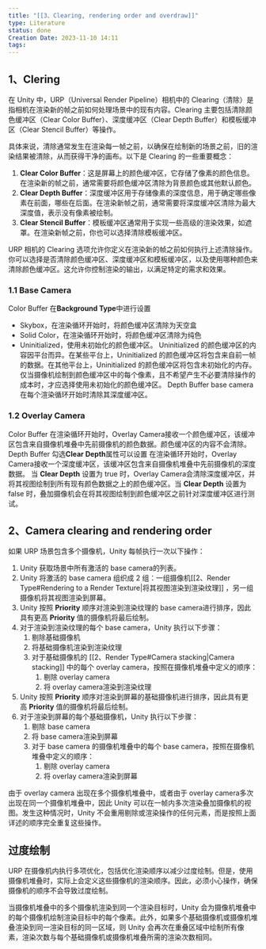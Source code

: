 ```yaml
---
title: "[[3、Clearing, rendering order and overdraw]]"
type: Literature
status: done
Creation Date: 2023-11-10 14:11
tags:
---
```

## 1、Clering
在 Unity 中，URP（Universal Render Pipeline）相机中的 Clearing（清除）是指相机在渲染新的帧之前如何处理场景中的现有内容。Clearing 主要包括清除颜色缓冲区（Clear Color Buffer）、深度缓冲区（Clear Depth Buffer）和模板缓冲区（Clear Stencil Buffer）等操作。

具体来说，清除通常发生在渲染每一帧之前，以确保在绘制新的场景之前，旧的渲染结果被清除，从而获得干净的画布。以下是 Clearing 的一些重要概念：

1. **Clear Color Buffer**：这是屏幕上的颜色缓冲区，它存储了像素的颜色信息。在渲染新的帧之前，通常需要将颜色缓冲区清除为背景颜色或其他默认颜色。
2. **Clear Depth Buffer**：深度缓冲区用于存储像素的深度信息，用于确定哪些像素在前面，哪些在后面。在渲染新帧之前，通常需要将深度缓冲区清除为最大深度值，表示没有像素被绘制。
3. **Clear Stencil Buffer**：模板缓冲区通常用于实现一些高级的渲染效果，如遮罩。在渲染新帧之前，你也可以选择清除模板缓冲区。

URP 相机的 Clearing 选项允许你定义在渲染新的帧之前如何执行上述清除操作。你可以选择是否清除颜色缓冲区、深度缓冲区和模板缓冲区，以及使用哪种颜色来清除颜色缓冲区。这允许你控制渲染的输出，以满足特定的需求和效果。
### 1.1 Base Camera
Color Buffer
在**Background Type**中进行设置
- Skybox，在渲染循环开始时，将颜色缓冲区清除为天空盒
- Solid Color，在渲染循环开始时，将颜色缓冲区清除为纯色
- Uninitialized，使用未初始化的颜色缓冲区。
	Uninitialized 的颜色缓冲区的内容因平台而异。在某些平台上，Uninitialized 的颜色缓冲区将包含来自前一帧的数据。在其他平台上，Uninitialized 的颜色缓冲区将包含未初始化的内存。仅当摄像机绘制到颜色缓冲区中的每个像素，且不希望产生不必要清除操作的成本时，才应选择使用未初始化的颜色缓冲区。
Depth Buffer
	base camera 在每个渲染循环开始时清除其深度缓冲区。
### 1.2 Overlay Camera
Color Buffer
在渲染循环开始时，Overlay Camera接收一个颜色缓冲区，该缓冲区包含来自摄像机堆叠中先前摄像机的颜色数据。颜色缓冲区的内容不会清除。
Depth Buffer
勾选**Clear Depth**属性可以设置
在渲染循环开始时，Overlay Camera接收一个深度缓冲区，该缓冲区包含来自摄像机堆叠中先前摄像机的深度数据。
当 **Clear Depth** 设置为 true 时，Overlay Camera会清除深度缓冲区，并将其视图绘制到所有现有颜色数据之上的颜色缓冲区。当 **Clear Depth** 设置为 false 时，叠加摄像机会在将其视图绘制到颜色缓冲区之前针对深度缓冲区进行测试。
## 2、Camera clearing and rendering order
如果 URP 场景包含多个摄像机，Unity 每帧执行一次以下操作：
1. Unity 获取场景中所有激活的 base camera的列表。
2. Unity 将激活的 base camera 组织成 2 组：一组摄像机[[2、Render Type#Rendering to a Render Texture|将其视图渲染到渲染纹理]] ，另一组摄像机将其视图渲染到屏幕。
3. Unity 按照 **Priority** 顺序对渲染到渲染纹理的 base camera进行排序，因此具有更高 **Priority** 值的摄像机将最后绘制。
4. 对于渲染到渲染纹理的每个 base camera，Unity 执行以下步骤：
    1. 剔除基础摄像机
    2. 将基础摄像机渲染到渲染纹理
    3. 对于基础摄像机的 [[2、Render Type#Camera stacking|Camera stacking]] 中的每个 overlay camera，按照在摄像机堆叠中定义的顺序：
        1. 剔除 overlay camera
        2. 将 overlay camera渲染到渲染纹理
5. Unity 按照 **Priority** 顺序对渲染到屏幕的基础摄像机进行排序，因此具有更高 **Priority** 值的摄像机将最后绘制。
6. 对于渲染到屏幕的每个基础摄像机，Unity 执行以下步骤：
    1. 剔除 base camera
    2. 将 base camera渲染到屏幕
    3. 对于 base camera 的摄像机堆叠中的每个 base camera，按照在摄像机堆叠中定义的顺序：
        1. 剔除 overlay camera
        2. 将 overlay camera渲染到屏幕

由于 overlay camera 出现在多个摄像机堆叠中，或者由于 overlay camera多次出现在同一个摄像机堆叠中，因此 Unity 可以在一帧内多次渲染叠加摄像机的视图。发生这种情况时，Unity 不会重用剔除或渲染操作的任何元素，而是按照上面详述的顺序完全重复这些操作。
## 过度绘制

URP 在摄像机内执行多项优化，包括优化渲染顺序以减少过度绘制。但是，使用摄像机堆叠时，实际上会定义这些摄像机的渲染顺序。因此，必须小心操作，确保摄像机的顺序不会导致过度绘制。

当摄像机堆叠中的多个摄像机渲染到同一个渲染目标时，Unity 会为摄像机堆叠中的每个摄像机绘制渲染目标中的每个像素。此外，如果多个基础摄像机或摄像机堆叠渲染到同一渲染目标的同一区域，则 Unity 会再次在重叠区域中绘制所有像素，渲染次数与每个基础摄像机或摄像机堆叠所需的渲染次数相同。

